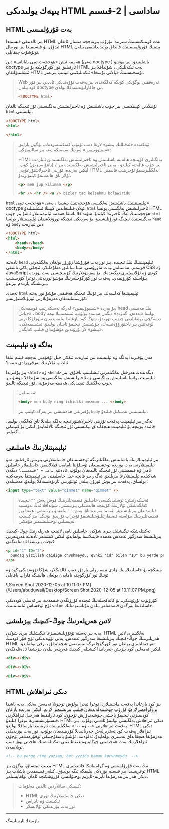 # يىپەك يولىدىكى HTML ساداسى | 2-قىسىم

## HTML بەت قۇرۇلمىسى

بىز ئالدىنقى قىسىمدا HTML بەت كونتېكىستنىڭ سىرتىدا تۇرۇپ بىرنەچچە مىسال ئالغان ئىدۇق. بۇ قىسىمىدا بىز نورمال HTML بېتىنىڭ قۇرۇلمىسىنىڭ قانداق بولىدىغانلىقى بىلەن تونۇشۇپ چىقايلى.

ھەممە ئىش «ھۆججەت تىپى باياناتى» دىن (يەنى doctype ) باشلىنىدۇ. بىز مۇشۇ doctype ئارقىلىق تور كۆرگۈچكە بۇ بىر HTML بەت ئىكەنلىكى ،  شۇنداقلا بىز ئىشلىتىۋاتقان HTML نۇسخىسىنىڭ «پالانى نۇسخا» ئىكەنلىكىنى ئېيتىپ بىرىمىز. 

> Web تەرەققىي بۈگۈنكى كۈنگە كەلگەندە، بىز پەقەت تۆۋەندىكى ئاددىي بىر قۇر كود بىلەن doctype نى جاكارلىۋەتسەكلا بولدى.
>
> ```html
> <!DOCTYPE html>
> ```



ئۇنىڭدىن كېيىنكىسى بىر جۈپ باشلىنىش ۋە ئاخىرلىشىش بەلگىسىنى ئۆز ئىچىگە ئالغان `html` ئېلېمېنتى. 

```html
<!DOCTYPE html>
<html>

</html>
```

> ئۆتكەندە «ئەقىللىك يىشو» لارغا دەپ ئۆتۈپ كەتكىنىمىزدەك، بۈگۈن بارلىق «شىنيوۋىيمىن» لەرنىڭ سەمىگە يەنە بىر سالىمىزكى:
>
> HTML بەلگىلىرى كۆپىنچە ھالەتتە باشلىنىش ۋە ئاخىرلىشىش بەلگىسىدىن ئىبارەت بىر جۈپ ھالەتتە كېلىدۇ ، يەنى ئاخىرلىشىش بەلگىسىدە بىر `/`  (يانتۇ سىزىق) كۆپ. لېكىن بەزىدە، ئۆزىنى ئاخىرلاشتۇرغۇچى HTML بەلگىلىرىنىمۇ ئۇچرىتىپ قالىمىز، ئۇلار تاق ھالەتتىمۇ كېلىۋېرىدۇ.
>
> ```html
> <p> men jup kiliman </p>
> 
> <br /> <hr /> <a /> bizler taq kelsekmu bolawiridu
> ```
>
> 



`html`  ئېلېمېنتىنىڭ باشلىنىش بەلگىسى ھۆججەتنىڭ بېشىدا ، يەنى «ھۆججەت تىپى» doctype ئېلان قىلىنغاندىن كېيىنلا ئىشلىتىلىدۇ. `html` ئاخىرلىشىش بەلگىسى بولسا HTML ھۆججىتىنىڭ ئەڭ ئاخىرىدا كېلىدۇ، شۇنداقلا باشقا ھەممە ئېلىېمىنىتلار ئاشۇ بىر جۈپ `html` بەلگىسىنىڭ ئىچىگە ئورۇنلىشىدۇ، بۇ يەردىكى ئىچىگە ئورۇنلاشقان ئېلىېمىنىتلار بولسا  `head`  ۋە  `body`  دىن ئىبارەت.

```html
<!DOCTYPE html>
<html>
    <head></head>
    <body></body>
</html>
```

 ئادەتتە `head` ئېلېمېنتىنىڭ نىڭ ئىچىدە، بىز تور بەت قۇرۇشتا زۆرۈر بولغان بەلگىلەرنى قويىمىز، مەسىلەن،بەت ماۋزۇسى، مېتا سانلىق مەلۇماتلار، ئىچكى ياكى تاشقى CSS ۋە JavaScript كودى ۋە ئۇلانمىلىرى دېگەندەك. بۇ مەزمۇنلارنىڭ كۆپىنچىسى بەت يۈزىدە بىۋاسىتە كۆرۈنمەي، پەقەت تور كۆرگۈچلەرنىڭ مۇشۇ توربەتنى توغرا كۆرسىتىپ بېرىشىگە ياردەم بېرىدۇ. 

ئەمدى  `html` ئېلېمېنتىغا كەلسەك، بىز ئۇنىڭ ئىچىگە ھەقىقىي مۇشۇ تور بەتتە كۆرسىتىلىدىغان مەزمۇنلارنى ئورۇنلاشتۇرىمىز.

> بۇ يەردە «شىنيوۋىيمىن» لەرگە ئەسكەرتىپ قويىمەنكى، head نىڭ مەنىسى «باش» ، body بولسا «بەدەن، گەۋدە» دېگەن مەنىدە بولۇپ، ئىسمىدىنلا نېمە دېمەكچى بولغانلىقى چىقىپ تۇرىدۇ، شۇڭا كود يازغاندا بىلمەيدىغان سۆزلۈكلەرنى لۇغەتتىن بىر ئاختۇرۇۋەتسەك، چۈشىنىش تېخىمۇ ئاسان بولىدۇ. ئىشىنىمەنكى، «يىشو» لار بۇرۇندىن مۇشۇنداق قىلىپ كەلگەن.



## بەلگە ۋە ئېلېمېنت

مەن يۇقىرىدا بەلگە ۋە ئېلېمېنت تىن ئىبارەت ئىككى خىل ئۇقۇمنى نەچچە قېتىم تىلغا ئالدىم، ئۇلارنىڭ پەرقى زادى نېمە ؟

بىز يۇقىرىدا `<html>` ۋە  `<head>`  دېگەندەك ھەرخىل بەلگىلەرنى ئىشلىتىپ باقتۇق. بىر ئېلېمېنت بولسا باشلىنىش بەلگىسى ۋە ئاخىرلىشىش بەلگىسى ۋە شۇنداقلا مۇشۇ بىر جۈپ بەلگىنىڭ ئىچىدىكى ھەممە مەزمۇننى ئۆز ئىچىگە ئالىدۇ. 

> مەسىلەن:  
>
> ```html
> <body> men body ning ichidiki mezmun ... </body>
> ```
>
> يۇقىرىقى ھەممىسى بىر يەرگە كېلىپ بىر `body` ئېلېمېنتىنى تەشكىل قىلىدۇ.



ئەگەر بىر ئېلېمېنت پەقەت ئۆزىنى ئاخىرلاشتۇرغىچە بەلگە بىلەنلا تاق كەلگەن بولسا، قائىدە بويىچە بۇ ئېلېمېنت ھېچقانداق تېكىستنى ئۆز ئىچىگە ئالالمايدۇ. لېكىن بۇ كىيىنكى گەپلەر ...



## ئېلېمېنتلارنىڭ خاسلىقى

بىز ئېلېمېنتلارنىڭ باشلىنىش بەلگىلىرىگە ئوخشىمىغان خاسلىقلارنى بىرىش ئارقىلىق، شۇ ئېلېمېنتلارنى بەت يۈزىدە ئوخشىمىغان ئۇسلۇبتا نامايەن قىلالايمىز. خاسلىقلار خاسلىق نامى ۋە قىممىتىنى ئۆز ئىچىگە ئالىدىغان بولۇپ، ئادەتتە `نامى = "قىممىتى"`  دىگەن شەكىلدە ئېلېمېنتلارغا بىرىلىدۇ. ئەگەر بىر قانچە خىل خاسلىقنى بىر ئېلېمېنتقا بەرمەكچە بولساق، پەقەت بىر بوش ئورۇن بىلەن ئوتتۇرىنى ئارىۋەتسەكلا بولىدۇ. مەسىلەن : 

```html
<input type="text" value="qimmet" name="qimmet" />
```

> ئەسكەرتىش: 
> ئۈستىدىكىسى خاسلىق قىممەتلىرىنىڭ قوش پەش `""` ئىچىدە كەلگەنلىكى ئۇلارنىڭ كۆپىنچە ھالەتتىكى يىزىلىشى، شۇنداقلا ئەڭ تەۋسىيە قىلىنىدىغان يىزىلىشىدۇر. ئەمما بەزىدە تاق پەش `''` بىلەنمۇ يىزىلىشى، ھەتتا بور قىممەتلىرىنىڭ بىۋاستە قىسقارتىلىۋىتىلىشىمۇ ئۇچراپ تۇرىدۇ. بۇنىڭدا بىز كىيىنچە تەپسىلىي توختىلىشىمىز مۇمكىن.  

تەكىتلەشكە تىگىشلىك يىرى شۇكى، خاسلىق نامى لاتىنچە ھەرپلەرنىڭ چوڭ-كىچىك يىزىلىشىغا سەزگۈر ئەمەس ھەمدە قايتىلانسا بولمايدۇ، لىكىن كىشىلەر ئادەتتە ھەرپلەرنى كىچىك يىزىشقا ئادەتلەنگەن.

```html
<p id="1" ID="2"> 
  bundaq yizilish qaidige chvshmeydu, qvnki "id" bilen "ID" bu yerde perqlendvrvlmeydu 
</p> 
```



مىنىڭچە بۇ خاسلىقلارنىڭ زادى نىمە رولى باردۇر دەپ قالدىڭلار، شۇڭا تۆۋەندىكى كود ۋە ئۇنىڭ تور كۆرگۈچتە نامايەن بولغان ھالىتىگە قاراپ باقايلى 



![Screen Shot 2020-12-05 at 10.11.07 PM](/Users/abuduwail/Desktop/Screen Shot 2020-12-05 at 10.11.07 PM.png)

كۆرۈنۈپ تۇرۇپتىكى، بۇ كاتەكچىلەنىڭ  ئىچىدە كۆرۈنگەن قىممەت، بىز ئەسلى كوددىكى ئۈچ ئوخشاش ئىلىمىنتىنىڭ  `value` خاسلىقىغا بەرگەن قىممەتلەر بىلەن مۇناسىۋەتلىك.



## لاتىن ھەرپلەرنىڭ چوڭ-كىچىك يېزىلىشى

يەنە بىر ئەستە تۇتۇۋىلىشىمىزغا تىگىشلىك يىرى شۇكى، HTML بەلگىلىرى لاتىن ھەرپلىرىنىڭ چوڭ-كىچىك يىزىلىشىغا سەزگۈر ئەمەس، يەنى تۆۋەندىكى ئۈچ قۇر كودنىڭ  HTML تەرجىمانلىرى بولغان تور كۆرگۈچلەرگە نىسپەتەن ھىچقانداق  پەرقى بولمايدۇ. لىكىن ئەمەلىي كود يېزىش جەريانىدا كىشىلەر كىچىك ھەرپلەر بىلەن يېزىشقا ئادەتلەنگەن.

```html
<div></div>

<DIV></DIV>

<Div></Div>

```

  

## HTML دىكى ئىزاھلاش

بىز كود يازغاندا پەقەت ماشىنىلاردا توغرا ئىجرا بولۇش ئۈچۈنلا ئەمەس بەلكى يەنە باشقا پروگراممىرلارمۇ كۆرۈپ چۈشىنەلەيدىغان قىلىپ يىزىشىمىز لازىم. لىكىن بەزىدە يازغان كودىمىزنى تىخىمۇ ياخشى چۈشەندۈرش ئۈچۈن، كود ئارلىقىغا ھەرخىل ئىزاھلارنى قىستۇرىشىمىزغا توغرا كىلىدۇ. HTML دىكى ئىزاھلاش بەلگىسى تولىمۇ ئاددىي بولۇپ، بىز پەقەت ئىزاھلارنى `<--`  ۋە   `--!>`  بەلگىلىرىنىڭ ئارىسىغا يازساقلا بولىدۇ. HTML دىكى ئىزاھلار پەقەت كود تەھرىرلەش جەريانىدىلا كۆرىنىدىغان بولۇپ، تور بەت يۈزىدىكى مەزمۇنغا ھىچقانداق تەسىرى بولمايدۇ. ئەلۋەتتە، ئۈشبۇ باسقۇچتىكى ئوقۇرمەنلەر ئۈچۈن ئىزاھلارنىڭ بەت ھەجىمىنى چوڭايتىۋىتىدىغانلىقىنى تەكىتلەشنىڭ ھاجىتى يوق دەپ ئويلايمەن.

```html
<!-- bu yerge nime yazsam, bet yvzide haman kørvnmeydu  -->
```



يىغىپ ئىيتساق، بۈگۈن بىز HTML نىڭ بەت قۇرۇلمىسى ۋە گرامماتىكا قائىدىلىرى توغرىسىدا بىر قىسىم يۈزەكى بىلىمگە ئىگە بولدۇق. كىلەر قىسىمدىن باشلاپ بىز HTML دىكى ھەر بىر مەزمۇندا ئايرىم-ئايرىم توختۇلىمىز. كۆرۈشكىچە ئامان بولغايسىلەر.





> كىيىنكى سانلاردىن ئالدىن مەلۇمات:
>
> * HTML دىكى خاسلىقلارنىڭ تۈرى
> * تېكىست ۋە ئابزاس
> * تور بەت يۈزىدىكى ئۇلانمىلار

---

يازمىدا: ئارسايبەگ

